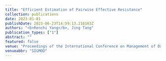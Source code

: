 ```yaml
---
title: "Efficient Estimation of Pairwise Effective Resistance"
collection: publications
date: 2023-01-01
publishDate: 2023-06-23T14:59:13.218163Z
authors: "<b>Renchi Yang</b>, Jing Tang"
publication_types: ["1"]
abstract: ""
featured: false
venue: "Proceedings of the International Conference on Management of Data"
venueabbr: "SIGMOD"
---
```

